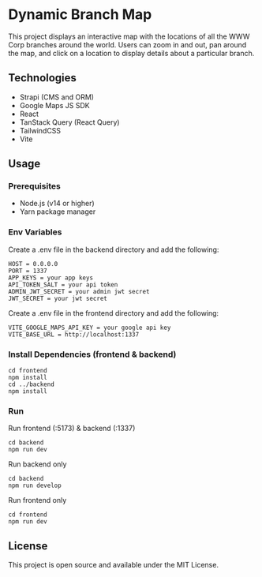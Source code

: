 # Dynamic Branch Map

This project displays an interactive map with the locations of all the WWW Corp branches around the world. Users can zoom in and out, pan around the map, and click on a location to display details about a particular branch.

## Technologies

- Strapi (CMS and ORM)
- Google Maps JS SDK
- React
- TanStack Query (React Query)
- TailwindCSS
- Vite

## Usage

### Prerequisites

- Node.js (v14 or higher)
- Yarn package manager

### Env Variables

Create a .env file in the backend directory and add the following:

```
HOST = 0.0.0.0
PORT = 1337
APP_KEYS = your app keys
API_TOKEN_SALT = your api token
ADMIN_JWT_SECRET = your admin jwt secret
JWT_SECRET = your jwt secret
```

Create a .env file in the frontend directory and add the following:

```
VITE_GOOGLE_MAPS_API_KEY = your google api key
VITE_BASE_URL = http://localhost:1337
```

### Install Dependencies (frontend & backend)

```
cd frontend
npm install
cd ../backend
npm install
```

### Run

Run frontend (:5173) & backend (:1337)

```
cd backend
npm run dev
```

Run backend only

```
cd backend
npm run develop
```

Run frontend only

```
cd frontend
npm run dev
```

## License

This project is open source and available under the MIT License.
